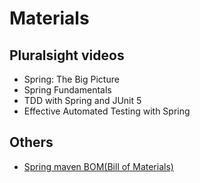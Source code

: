 # Materials
## Pluralsight videos
* Spring: The Big Picture
* Spring Fundamentals
* TDD with Spring and JUnit 5
* Effective Automated Testing with Spring

## Others
* [Spring maven BOM(Bill of Materials)](https://www.baeldung.com/spring-maven-bom)